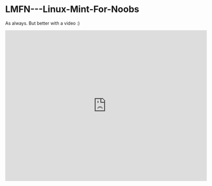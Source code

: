 # LMFN---Linux-Mint-For-Noobs
As always. But better with a video :)


<iframe width="640" height="480" src="https://www.youtube.com/embed/DAMPAaoM34s?si=i7FLK-vuENxPytRn" title="YouTube video player" frameborder="0" allow="accelerometer; autoplay; clipboard-write; encrypted-media; gyroscope; picture-in-picture; web-share" referrerpolicy="strict-origin-when-cross-origin" allowfullscreen></iframe>
